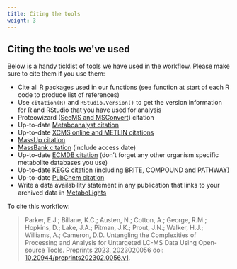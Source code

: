 ```yaml
---
title: Citing the tools
weight: 3
---
```


## Citing the tools we've used

Below is a handy ticklist of tools we have used in the workflow. Please make sure to cite them if you use them:

- Cite all R packages used in our functions (see function at start of each R code to produce list of references)
- Use `citation(R)` and `RStudio.Version()` to get the version information for R and RStudio that you have used for analysis
- Proteowizard ([SeeMS and MSConvert](https://proteowizard.sourceforge.io/faq.html)) citation
- Up-to-date [Metaboanalyst citation](https://dev.metaboanalyst.ca/docs/Publications.xhtml)
- Up-to-date [XCMS online and METLIN citations](https://xcmsonline.scripps.edu/landing_page.php?pgcontent=documentation)
- [MassUp citation](https://bmcbioinformatics.biomedcentral.com/articles/10.1186/s12859-015-0752-4)
- [MassBank citation](https://analyticalsciencejournals.onlinelibrary.wiley.com/doi/10.1002/jms.1777) (include access date)
- Up-to-date [ECMDB citation](https://ecmdb.ca/citations) (don’t forget any other organism specific metabolite databases you use)
- Up-to-date [KEGG citation](https://www.genome.jp/kegg/kegg1.html) (including BRITE, COMPOUND and PATHWAY)
- Up-to-date [PubChem citation](https://pubchemdocs.ncbi.nlm.nih.gov/citation-guidelines)
- Write a data availability statement in any publication that links to your archived data in [MetaboLights](https://www.ebi.ac.uk/metabolights/)

To cite this workflow:
> Parker, Ε.J.; Billane, K.C.; Austen, N.; Cotton, A.; George, R.M.; Hopkins, D.; Lake, J.A.; Pitman, J.K.; Prout, J.N.; Walker, H.J.; Williams, A.; Cameron, D.D. Untangling the Complexities of Processing and Analysis for Untargeted LC-MS Data Using Open-source Tools. Preprints 2023, 2023020056 doi: [10.20944/preprints202302.0056.v1](https://www.preprints.org/manuscript/202302.0056/v1).

